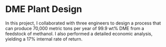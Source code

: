 # DME Plant Design

In this project, I collaborated with three engineers to design a process that can produce 70,000 metric tons per year of 99.9 wt% DME from a feedstock of methanol. I also performed a detailed economic analysis, yielding a 17% internal rate of return.

